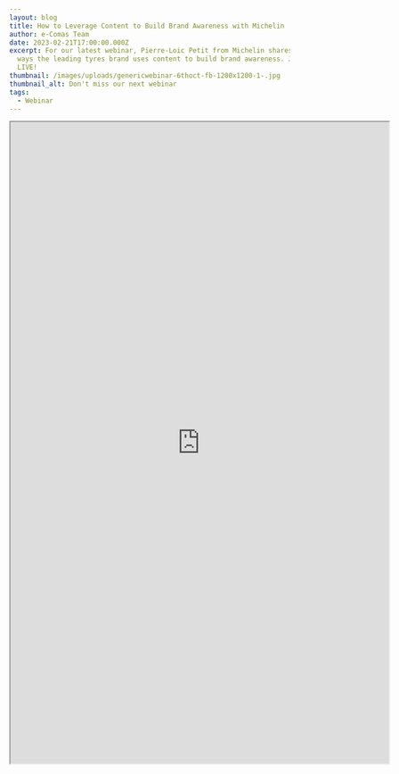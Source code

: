 ```yaml
---
layout: blog
title: How to Leverage Content to Build Brand Awareness with Michelin
author: e-Comas Team
date: 2023-02-21T17:00:00.000Z
excerpt: For our latest webinar, Pierre-Loic Petit from Michelin shares some
  ways the leading tyres brand uses content to build brand awareness. Join us
  LIVE!
thumbnail: /images/uploads/genericwebinar-6thoct-fb-1200x1200-1-.jpg
thumbnail_alt: Don't miss our next webinar
tags:
  - Webinar
---
```

<iframe src="https://us02web.zoom.us/webinar/register/WN_lq-JQrqqQNipE1o62iFB8Q" width="680" height="1150"></iframe>